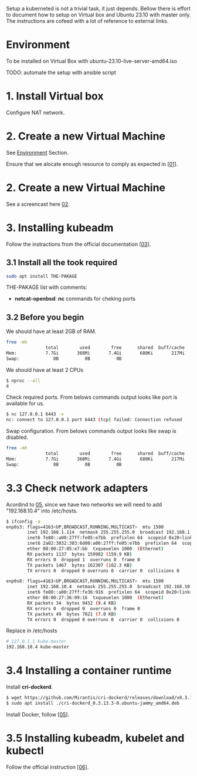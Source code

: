 Setup a kuberneted is not a trivial task, it just depends.
Bellow there is effort to document how to setup on Virtual box and Ubuntu 23.10
with master only. The instructions are cofeed with a lot of reference to external links.

# Environment 

To be installed on Virtual Box with ubuntu-23.10-live-server-amd64.iso

TODO: automate the setup with ansible script

# 1. Install Virtual box

Configure NAT network.

# 2. Create a new Virtual Machine 

See [Environment](#environment) Section.

Ensure that we alocate enough resource to comply as expected in [[01]]. 

# 2. Create a new Virtual Machine 

See a screencast here [02].

# 3. Installing kubeadm

Follow the instractions from the official documentation [[03]].

## 3.1 Install all the took required 

```bash
sudo apt install THE-PAKAGE
```
THE-PAKAGE list with comments:
- **netcat-openbsd**: **nc** commands for cheking ports

## 3.2 Before you begin

We should have at least 2GB of RAM.
```bash
free -mh
               total        used        free      shared  buff/cache   available
Mem:           7.7Gi       368Mi       7.4Gi       680Ki       217Mi       7.4Gi
Swap:             0B          0B          0B
```

We should have at least 2 CPUs
```bash
$ nproc --all
4
```

Check required ports. From belows commands output looks like port is available for us.
```bash
$ nc 127.0.0.1 6443 -v
nc: connect to 127.0.0.1 port 6443 (tcp) failed: Connection refused
```

Swap configuration. From belows commands output looks like swap is disabled.
```bash
free -mh
               total        used        free      shared  buff/cache   available
Mem:           7.7Gi       368Mi       7.4Gi       680Ki       217Mi       7.4Gi
Swap:             0B          0B          0B
```

# 3.3 Check network adapters

Acordind to [05], since we have two networks we will need to add "192.168.10.4" into /etc/hosts.

```bash
$ ifconfig -a
enp0s3: flags=4163<UP,BROADCAST,RUNNING,MULTICAST>  mtu 1500
        inet 192.168.1.114  netmask 255.255.255.0  broadcast 192.168.1.255
        inet6 fe80::a00:27ff:fe05:e7bb  prefixlen 64  scopeid 0x20<link>
        inet6 2a02:3032:303:6d00:a00:27ff:fe05:e7bb  prefixlen 64  scopeid 0x0<global>
        ether 08:00:27:05:e7:bb  txqueuelen 1000  (Ethernet)
        RX packets 1137  bytes 159982 (159.9 KB)
        RX errors 0  dropped 1  overruns 0  frame 0
        TX packets 1467  bytes 162307 (162.3 KB)
        TX errors 0  dropped 0 overruns 0  carrier 0  collisions 0

enp0s8: flags=4163<UP,BROADCAST,RUNNING,MULTICAST>  mtu 1500
        inet 192.168.10.4  netmask 255.255.255.0  broadcast 192.168.10.255
        inet6 fe80::a00:27ff:fe36:916  prefixlen 64  scopeid 0x20<link>
        ether 08:00:27:36:09:16  txqueuelen 1000  (Ethernet)
        RX packets 34  bytes 9452 (9.4 KB)
        RX errors 0  dropped 0  overruns 0  frame 0
        TX packets 49  bytes 7021 (7.0 KB)
        TX errors 0  dropped 0 overruns 0  carrier 0  collisions 0
```

Replace in /etc/hosts
```bash
# 127.0.1.1 kube-master
192.168.10.4 kube-master
```

# 3.4 Installing a container runtime

Install **cri-dockerd**.
```bash
$ wget https://github.com/Mirantis/cri-dockerd/releases/download/v0.3.13/cri-dockerd_0.3.13.3-0.ubuntu-jammy_amd64.deb
$ sudo apt install ./cri-dockerd_0.3.13.3-0.ubuntu-jammy_amd64.deb 
```

Install Docker, follow  [[05]].

# 3.5 Installing kubeadm, kubelet and kubectl

Follow the official instruction [[06]].

[comments]: Links:::::::::::::::::::::::::::::::::

[01]: https://kubernetes.io/docs/setup/production-environment/tools/kubeadm/install-kubeadm/#before-you-begin
[02]: https://youtu.be/EHDDm_iR1Fs?t=546
[03]: https://kubernetes.io/docs/setup/production-environment/tools/kubeadm/install-kubeadm/
[04]: https://kubernetes.io/docs/setup/production-environment/tools/kubeadm/install-kubeadm/#check-network-adapters
[05]: https://docs.docker.com/engine/install/ubuntu/#install-using-the-repository
[06]: https://kubernetes.io/docs/setup/production-environment/tools/kubeadm/install-kubeadm/#installing-kubeadm-kubelet-and-kubectl
